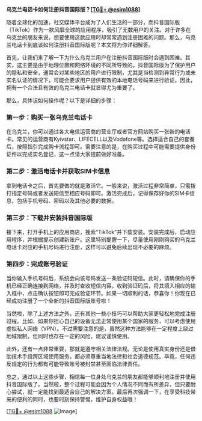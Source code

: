 **乌克兰电话卡如何注册抖音国际版？[[TG💪+ @esim1088](https://t.me/s/esim1088)]**

随着全球化的加速，社交媒体平台成为了人们生活的一部分，而抖音国际版（TikTok）作为一款风靡全球的应用程序，吸引了无数用户的关注。对于许多在乌克兰的朋友来说，想要使用这款应用时却常常遇到注册困难的问题。那么，乌克兰电话卡到底该如何注册抖音国际版呢？本文将为你详细解答。

首先，让我们来了解一下为什么乌克兰用户在注册抖音国际版时会遇到困难。其实，这主要是由于地理位置和网络环境的不同所导致的。抖音国际版为了保护用户的隐私和安全，通常会对某些地区的用户进行限制，尤其是当检测到异常行为或未实名认证的情况下，可能会要求用户提供有效的本地电话号码来进行验证。因此，拥有一个合法且有效的乌克兰电话卡就显得尤为重要了。

那么，具体该如何操作呢？以下是详细的步骤：

### 第一步：购买一张乌克兰电话卡

在乌克兰，你可以通过各大电信运营商的营业厅或者官方网站购买一张新的电话卡。常见的运营商有Kyivstar、LIFECELL以及Vodafone等。选择适合自己的套餐后，按照指引完成购卡流程即可。需要注意的是，在购买过程中可能需要提供身份证件以完成实名登记，这一点请大家提前做好准备。

### 第二步：激活电话卡并获取SIM卡信息

拿到电话卡之后，首先要做的就是激活它。一般来说，激活过程非常简单，只需拨打指定号码或者发送短信至相应号码即可。激活完成后，记得保存好你的SIM卡信息，包括手机号码、密码以及其他必要的数据。

### 第三步：下载并安装抖音国际版

接下来，打开手机上的应用商店，搜索“TikTok”并下载安装。安装完成后，启动应用程序，并根据提示创建新账户。这里特别提醒一下，尽量使用刚刚购买的乌克兰电话卡对应的手机号码进行注册，这样可以避免后续出现不必要的麻烦。

### 第四步：完成账号验证

当你输入手机号码后，系统会向该号码发送一条验证码短信。此时，请确保你的手机已经正确连接到网络，并及时查收短信内容。收到验证码后，将其填入相应的输入框中，点击确认按钮即可完成验证环节。如果一切顺利的话，恭喜你！你现在已经成功注册了一个全新的抖音国际版账号啦！

当然啦，除了上述方法之外，还有其他一些小技巧可以帮助大家更轻松地完成注册过程。比如，如果你担心自己的设备无法正常使用某个国家的服务，可以考虑使用虚拟私人网络（VPN）。不过需要注意的是，虽然这种方法能够在一定程度上绕过地域限制，但同时也存在一定的风险，建议谨慎使用。

此外，还有一点非常重要，那就是遵守相关法律法规。无论是使用真实身份还是借助技术手段跨区域使用服务，都必须尊重当地法律和社会道德规范。毕竟，任何违反规定的行为都有可能导致账号被封禁甚至面临法律责任。

总之，通过以上这些步骤，相信每一位身处乌克兰的朋友都能够顺利地注册并使用抖音国际版了。当然啦，整个过程可能会因为个人情况不同而有所差异，但只要耐心尝试，就一定能找到最适合自己的解决方案。最后再次强调一下，在享受科技带来的便利的同时，也要时刻保持警惕，维护自身权益哦！

[[TG💪+ @esim1088](https://t.me/s/esim1088) ![Image](https://i.postimg.cc/4NQfJmqS/Snipaste-2025-05-13-00-14-12.png)]